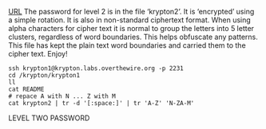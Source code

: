 [URL](https://overthewire.org/wargames/krypton/krypton1.html)
The password for level 2 is in the file ‘krypton2’. It is ‘encrypted’ using a simple rotation. It is also in non-standard ciphertext format.
When using alpha characters for cipher text it is normal to group the letters into 5 letter clusters, regardless of word boundaries. This
helps obfuscate any patterns. This file has kept the plain text word boundaries and carried them to the cipher text. Enjoy!

```ssh
ssh krypton1@krypton.labs.overthewire.org -p 2231
cd /krypton/krypton1
ll
cat README
# repace A with N ... Z with M
cat krypton2 | tr -d '[:space:]' | tr 'A-Z' 'N-ZA-M'
```

LEVEL TWO PASSWORD <!-- ROTTEN -->